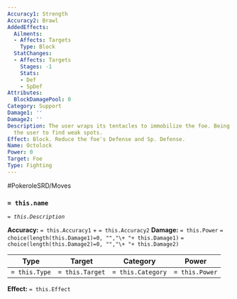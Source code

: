 ```yaml
---
Accuracy1: Strength
Accuracy2: Brawl
AddedEffects:
  Ailments:
  - Affects: Targets
    Type: Block
  StatChanges:
  - Affects: Targets
    Stages: -1
    Stats:
    - Def
    - SpDef
Attributes:
  BlockDamagePool: 0
Category: Support
Damage1: ''
Damage2: ''
Description: The user wraps its tentacles to immobilize the foe. Being so close enables
  the user to find weak spots.
Effect: Block. Reduce the foe's Defense and Sp. Defense.
Name: Octolock
Power: 0
Target: Foe
Type: Fighting
---
```


#PokeroleSRD/Moves

### `= this.name` 
*`= this.Description`*

**Accuracy:** `= this.Accuracy1` + `= this.Accuracy2`
**Damage:** `= this.Power` `= choice(length(this.Damage1)=0, "","\+ "+ this.Damage1)` `= choice(length(this.Damage2)=0, "","\+ "+ this.Damage2)`

| Type          | Target          | Category          | Power          |
| ------------- | --------------- | ----------------  | -------------- |
| `= this.Type` | `= this.Target` | `= this.Category` | `= this.Power` | 

**Effect:** `= this.Effect`